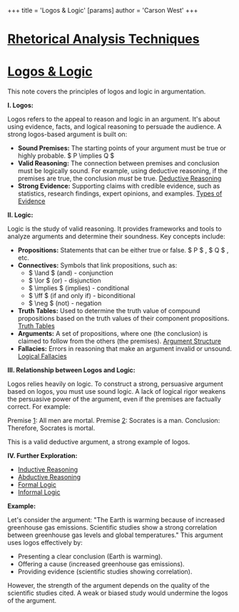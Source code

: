 +++
 title = 'Logos & Logic'
[params]
	author = 'Carson West'
+++
# [Rhetorical Analysis Techniques](./../rhetorical-analysis-techniques/)
# [Logos & Logic](./../logos-&-logic/)

This note covers the principles of logos and logic in argumentation.

**I. Logos:**

Logos refers to the appeal to reason and logic in an argument.  It's about using evidence, facts, and logical reasoning to persuade the audience.  A strong logos-based argument is built on:

* **Sound Premises:**  The starting points of your argument must be true or highly probable.  $ P \implies Q $ 
* **Valid Reasoning:** The connection between premises and conclusion must be logically sound.  For example, using deductive reasoning, if the premises are true, the conclusion *must* be true. [Deductive Reasoning](./../deductive-reasoning/)
* **Strong Evidence:** Supporting claims with credible evidence, such as statistics, research findings, expert opinions, and examples. [Types of Evidence](./../types-of-evidence/)

**II. Logic:**

Logic is the study of valid reasoning.  It provides frameworks and tools to analyze arguments and determine their soundness. Key concepts include:

* **Propositions:** Statements that can be either true or false.   $ P $ ,  $ Q $ , etc.
* **Connectives:** Symbols that link propositions, such as:
    *  $ \land $  (and) - conjunction
    *  $ \lor $  (or) - disjunction
    *  $ \implies $  (implies) - conditional
    *  $ \iff $  (if and only if) - biconditional
    *  $ \neg $  (not) - negation
* **Truth Tables:** Used to determine the truth value of compound propositions based on the truth values of their component propositions. [Truth Tables](./../truth-tables/)
* **Arguments:** A set of propositions, where one (the conclusion) is claimed to follow from the others (the premises). [Argument Structure](./../argument-structure/)
* **Fallacies:** Errors in reasoning that make an argument invalid or unsound. [Logical Fallacies](./../logical-fallacies/)

**III. Relationship between Logos and Logic:**

Logos relies heavily on logic.  To construct a strong, persuasive argument based on logos, you must use sound logic.  A lack of logical rigor weakens the persuasive power of the argument, even if the premises are factually correct.  For example:

Premise [1](./../1/): All men are mortal.
Premise [2](./../2/): Socrates is a man.
Conclusion: Therefore, Socrates is mortal.

This is a valid deductive argument, a strong example of logos.

**IV.  Further Exploration:**

* [Inductive Reasoning](./../inductive-reasoning/)
* [Abductive Reasoning](./../abductive-reasoning/)
* [Formal Logic](./../formal-logic/)
* [Informal Logic](./../informal-logic/)


**Example:**

Let's consider the argument: "The Earth is warming because of increased greenhouse gas emissions.  Scientific studies show a strong correlation between greenhouse gas levels and global temperatures."  This argument uses logos effectively by:

* Presenting a clear conclusion (Earth is warming).
* Offering a cause (increased greenhouse gas emissions).
* Providing evidence (scientific studies showing correlation).

However, the strength of the argument depends on the quality of the scientific studies cited.  A weak or biased study would undermine the logos of the argument.
